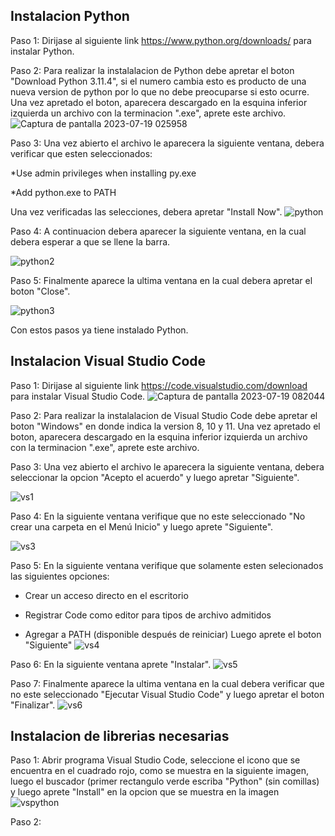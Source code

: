 ## Instalacion Python

Paso 1: Dirijase al siguiente link https://www.python.org/downloads/ para instalar Python.

Paso 2: Para realizar la instalalacion de Python debe apretar el boton "Download Python 3.11.4", si el numero cambia esto es producto de una nueva version de python por lo que no debe preocuparse si esto ocurre. Una vez apretado el boton, aparecera descargado en la esquina inferior izquierda un archivo con la terminacion ".exe", aprete este archivo.
![Captura de pantalla 2023-07-19 025958](https://github.com/OmarAEM/Scian_Drplets_Omar_Final/assets/115668053/40cd133a-21a8-475d-8bb1-8f47c3176442)

Paso 3: Una vez abierto el archivo le aparecera la siguiente ventana, debera verificar que esten seleccionados:

*Use admin privileges when installing py.exe

*Add python.exe to PATH

Una vez verificadas las selecciones, debera apretar "Install Now".
![python](https://github.com/OmarAEM/Scian_Drplets_Omar_Final/assets/115668053/99d43332-eaa1-4489-b27b-8597f35adac6)

Paso 4: A continuacion debera aparecer la siguiente ventana, en la cual debera esperar a que se llene la barra.

![python2](https://github.com/OmarAEM/Scian_Drplets_Omar_Final/assets/115668053/21894a1c-834a-4d5a-9624-2cfb84bd2871)

Paso 5: Finalmente aparece la ultima ventana en la cual debera apretar el boton "Close".

![python3](https://github.com/OmarAEM/Scian_Drplets_Omar_Final/assets/115668053/61f38f87-af6c-422f-b884-e4a588399cda)

Con estos pasos ya tiene instalado Python.

## Instalacion Visual Studio Code

Paso 1: Dirijase al siguiente link https://code.visualstudio.com/download para instalar Visual Studio Code.
![Captura de pantalla 2023-07-19 082044](https://github.com/OmarAEM/Scian_Drplets_Omar_Final/assets/115668053/365b32ae-8caf-48d8-8ea1-0ff0b8344c90)

Paso 2: Para realizar la instalalacion de Visual Studio Code debe apretar el boton "Windows" en donde indica la version 8, 10 y 11. Una vez apretado el boton, aparecera descargado en la esquina inferior izquierda un archivo con la terminacion ".exe", aprete este archivo.

Paso 3: Una vez abierto el archivo le aparecera la siguiente ventana, debera seleccionar la opcion "Acepto el acuerdo" y luego apretar "Siguiente".

![vs1](https://github.com/OmarAEM/Scian_Drplets_Omar_Final/assets/115668053/2f602ede-144e-450a-bf6c-b418b709ab8e)

Paso 4: En la siguiente ventana verifique que no este seleccionado "No crear una carpeta en el Menú Inicio" y luego aprete "Siguiente".

![vs3](https://github.com/OmarAEM/Scian_Drplets_Omar_Final/assets/115668053/70768bae-76d0-4594-b33e-832b1b866536)

Paso 5: En la siguiente ventana verifique que solamente esten selecionados las siguientes opciones:

* Crear un acceso directo en el escritorio

* Registrar Code como editor para tipos de archivo admitidos

* Agregar a PATH (disponible después de reiniciar)
Luego aprete el boton "Siguiente"
![vs4](https://github.com/OmarAEM/Scian_Drplets_Omar_Final/assets/115668053/54d63b80-0a27-41e6-b2b9-17e47ae92093)

Paso 6: En la siguiente ventana aprete "Instalar".
![vs5](https://github.com/OmarAEM/Scian_Drplets_Omar_Final/assets/115668053/10d3be77-f533-4258-90c8-29c0492714d3)

Paso 7: Finalmente aparece la ultima ventana en la cual debera verificar que no este seleccionado "Ejecutar Visual Studio Code" y luego apretar el boton "Finalizar".
![vs6](https://github.com/OmarAEM/Scian_Drplets_Omar_Final/assets/115668053/83e40a2f-cc82-4314-9ca9-99f499925180)

## Instalacion de librerias necesarias

Paso 1: Abrir programa Visual Studio Code, seleccione el icono que se encuentra en el cuadrado rojo, como se muestra en la siguiente imagen, luego el buscador (primer rectangulo verde escriba "Python" (sin comillas) y luego aprete "Install" en la opcion que se muestra en la imagen
![vspython](https://github.com/OmarAEM/Scian_Drplets_Omar_Final/assets/115668053/f5669a77-08ed-41c2-a0ec-fec33b8277ad)

Paso 2:

